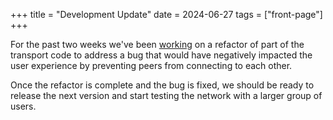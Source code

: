 +++
title = "Development Update"
date = 2024-06-27
tags = ["front-page"]
+++

For the past two weeks we've been [working](https://github.com/freenet/freenet-core/pull/1131) on 
a refactor of part of the transport code to address a bug that would have negatively impacted the 
user experience by preventing peers from connecting to each other.

Once the refactor is complete and the bug is fixed, we should be ready to release the next 
version and start testing the network with a larger group of users.
